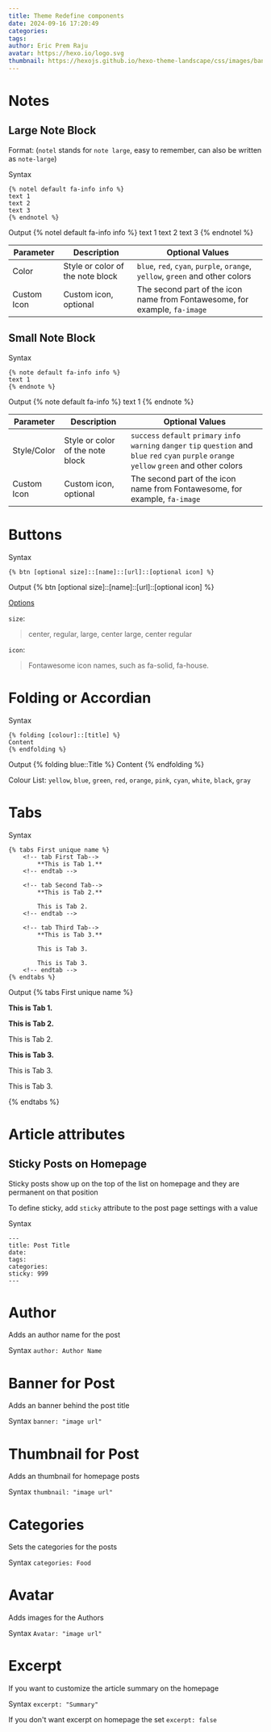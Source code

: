 ```yaml
---
title: Theme Redefine components
date: 2024-09-16 17:20:49
categories:
tags:
author: Eric Prem Raju
avatar: https://hexo.io/logo.svg
thumbnail: https://hexojs.github.io/hexo-theme-landscape/css/images/banner.jpg
---
```


# Notes

## Large Note Block

Format: (`notel` stands for `note large`, easy to remember, can also be written as `note-large`)

Syntax
```
{% notel default fa-info info %}
text 1
text 2
text 3
{% endnotel %}
```

Output
{% notel default fa-info info %}
text 1
text 2
text 3
{% endnotel %}

| Parameter |	Description	| Optional Values|
|---|---|---|
| Color	| Style or color of the note block | `blue`, `red`, `cyan`, `purple`, `orange`, `yellow`, `green` and other colors |
| Custom Icon | Custom icon, optional | The second part of the icon name from Fontawesome, for example, `fa-image` |

## Small Note Block

Syntax
```
{% note default fa-info info %}
text 1
{% endnote %}
```

Output
{% note default fa-info %}
text 1
{% endnote %}

| Parameter |	Description	| Optional Values|
|---|---|---|
| Style/Color	| Style or color of the note block | `success` `default` `primary` `info` `warning` `danger` `tip` `question` and `blue` `red` `cyan` `purple` `orange` `yellow` `green` and other colors |
| Custom Icon | Custom icon, optional | The second part of the icon name from Fontawesome, for example, `fa-image` |

# Buttons

Syntax

`{% btn [optional size]::[name]::[url]::[optional icon] %}`

Output
{% btn [optional size]::[name]::[url]::[optional icon] %}

<u>Options</u>

`size`:
> center, regular, large, center large, center regular

`icon`:
> Fontawesome icon names, such as fa-solid, fa-house.

# Folding or Accordian

Syntax
```
{% folding [colour]::[title] %}
Content
{% endfolding %}
```

Output
{% folding blue::Title %}
Content
{% endfolding %}

Colour List: `yellow`, `blue`, `green`, `red`, `orange`, `pink`, `cyan`, `white`, `black`, `gray`

# Tabs

Syntax
```
{% tabs First unique name %}
    <!-- tab First Tab-->
        **This is Tab 1.**
    <!-- endtab -->
 
    <!-- tab Second Tab-->
        **This is Tab 2.**
 
        This is Tab 2.
    <!-- endtab -->
 
    <!-- tab Third Tab-->
        **This is Tab 3.**
 
        This is Tab 3.
 
        This is Tab 3.
    <!-- endtab -->
{% endtabs %}
```

Output
{% tabs First unique name %}
<!-- tab First Tab-->
**This is Tab 1.**
<!-- endtab -->
 
<!-- tab Second Tab-->
**This is Tab 2.**
 
This is Tab 2.
<!-- endtab -->
 
<!-- tab Third Tab-->
**This is Tab 3.**
 
This is Tab 3.
 
This is Tab 3.
<!-- endtab -->
{% endtabs %}

# Article attributes

## Sticky Posts on Homepage

Sticky posts show up on the top of the list on homepage and they are permanent on that position

To define sticky, add `sticky` attribute to the post page settings with a value

Syntax
```
---
title: Post Title
date: 
tags: 
categories: 
sticky: 999
---
```

# Author

Adds an author name for the post

Syntax
 `author: Author Name`

# Banner for Post

Adds an banner behind the post title

Syntax
`banner: "image url"`

# Thumbnail for Post

Adds an thumbnail for homepage posts

Syntax
`thumbnail: "image url"`

# Categories

Sets the categories for the posts

Syntax
`categories: Food`

# Avatar

Adds images for the Authors

Syntax
`Avatar: "image url"`

# Excerpt

If you want to customize the article summary on the homepage

Syntax
`excerpt: "Summary"`

If you don't want excerpt on homepage the set `excerpt: false`